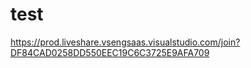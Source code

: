 # test


https://prod.liveshare.vsengsaas.visualstudio.com/join?DF84CAD0258DD550EEC19C6C3725E9AFA709
